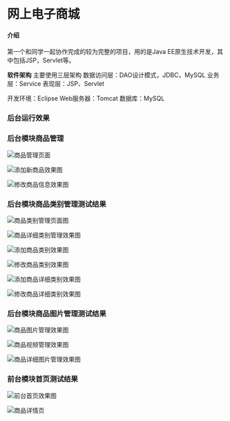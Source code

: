 # 网上电子商城

#### 介绍
第一个和同学一起协作完成的较为完整的项目，用的是Java EE原生技术开发，其中包括JSP，Servlet等。

 **软件架构** 
主要使用三层架构
数据访问层：DAO设计模式，JDBC，MySQL
业务层：Service
表现层：JSP、Servlet

开发环境：Eclipse Web服务器：Tomcat 数据库：MySQL


### 后台运行效果

### 后台模块商品管理

![商品管理页面](https://images.gitee.com/uploads/images/2020/0202/101334_f221327c_5486861.png "屏幕截图.png")

![添加新商品效果图](https://images.gitee.com/uploads/images/2020/0202/101329_2e743376_5486861.png "屏幕截图.png")

![修改商品信息效果图](https://images.gitee.com/uploads/images/2020/0202/101305_dd2f7829_5486861.png "屏幕截图.png")

### 后台模块商品类别管理测试结果

![商品类别管理页面图](https://images.gitee.com/uploads/images/2020/0202/101249_e7ff9211_5486861.png "屏幕截图.png")
 
![商品详细类别管理效果图](https://images.gitee.com/uploads/images/2020/0202/101242_b5bcd817_5486861.png "屏幕截图.png")

![添加商品类别效果图](https://images.gitee.com/uploads/images/2020/0202/101235_6e1c3f11_5486861.png "屏幕截图.png")

![修改商品类别效果图](https://images.gitee.com/uploads/images/2020/0202/101229_8d469eaa_5486861.png "屏幕截图.png")

![添加商品详细类别效果图](https://images.gitee.com/uploads/images/2020/0202/101223_70c5f94f_5486861.png "屏幕截图.png")

![修改商品详细类别效果图](https://images.gitee.com/uploads/images/2020/0202/101218_aad40866_5486861.png "屏幕截图.png")

### 后台模块商品图片管理测试结果

![商品图片管理效果图](https://images.gitee.com/uploads/images/2020/0202/101208_0c272e64_5486861.png "屏幕截图.png")
 
![商品视频管理效果图](https://images.gitee.com/uploads/images/2020/0202/101158_f058f191_5486861.png "屏幕截图.png") 

![商品详细图片管理效果图](https://images.gitee.com/uploads/images/2020/0202/101150_0dda7d24_5486861.png "屏幕截图.png")

### 前台模块首页测试结果

![前台首页效果图](https://images.gitee.com/uploads/images/2020/0202/101137_07296199_5486861.png "屏幕截图.png")

![商品详情页 ](https://images.gitee.com/uploads/images/2020/0202/101127_1150bd26_5486861.png "屏幕截图.png")


